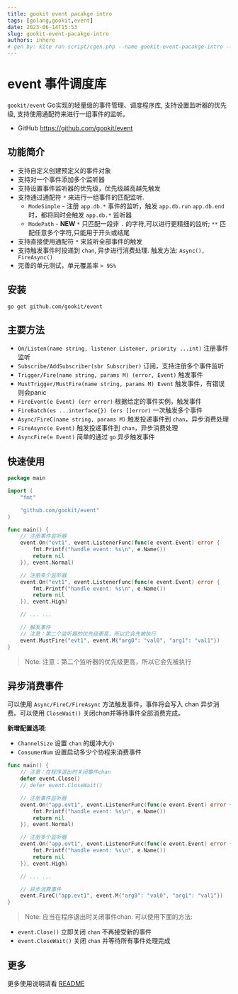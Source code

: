 ```yaml
---
title: gookit event pacakge intro
tags: [golang,gookit,event]
date: 2023-06-14T15:53
slug: gookit-event-pacakge-intro
authors: inhere
# gen by: kite run script/cgen.php --name gookit-event-pacakge-intro --tags golang,gookit,event
---
```



# event 事件调度库

`gookit/event` Go实现的轻量级的事件管理、调度程序库, 支持设置监听器的优先级, 支持使用通配符来进行一组事件的监听。


<!--truncate-->

- GitHub https://github.com/gookit/event

## 功能简介

- 支持自定义创建预定义的事件对象
- 支持对一个事件添加多个监听器
- 支持设置事件监听器的优先级，优先级越高越先触发
- 支持通过通配符 `*` 来进行一组事件的匹配监听.
  - `ModeSimple` - 注册 `app.db.*` 事件的监听，触发 `app.db.run` `app.db.end` 时，都将同时会触发 `app.db.*` 监听器
  - `ModePath` - **NEW** `*` 只匹配一段非 `.` 的字符,可以进行更精细的监听; `**` 匹配任意多个字符,只能用于开头或结尾
- 支持直接使用通配符 `*` 来监听全部事件的触发
- 支持触发事件时投递到 `chan`, 异步进行消费处理. 触发方法: `Async(), FireAsync()`
- 完善的单元测试，单元覆盖率 `> 95%`


## 安装

```shell
go get github.com/gookit/event
```

## 主要方法

- `On/Listen(name string, listener Listener, priority ...int)` 注册事件监听
- `Subscribe/AddSubscriber(sbr Subscriber)`  订阅，支持注册多个事件监听
- `Trigger/Fire(name string, params M) (error, Event)` 触发事件
- `MustTrigger/MustFire(name string, params M) Event` 触发事件，有错误则会panic
- `FireEvent(e Event) (err error)` 根据给定的事件实例，触发事件
- `FireBatch(es ...interface{}) (ers []error)` 一次触发多个事件
- `Async/FireC(name string, params M)` 触发投递事件到 `chan`，异步消费处理
- `FireAsync(e Event)`  触发投递事件到 `chan`，异步消费处理
- `AsyncFire(e Event)`  简单的通过 `go` 异步触发事件


## 快速使用

```go
package main

import (
    "fmt"

    "github.com/gookit/event"
)

func main() {
    // 注册事件监听器
    event.On("evt1", event.ListenerFunc(func(e event.Event) error {
        fmt.Printf("handle event: %s\n", e.Name())
        return nil
    }), event.Normal)

    // 注册多个监听器
    event.On("evt1", event.ListenerFunc(func(e event.Event) error {
        fmt.Printf("handle event: %s\n", e.Name())
        return nil
    }), event.High)

    // ... ...

    // 触发事件
    // 注意：第二个监听器的优先级更高，所以它会先被执行
    event.MustFire("evt1", event.M{"arg0": "val0", "arg1": "val1"})
}
```

> Note: 注意：第二个监听器的优先级更高，所以它会先被执行


## 异步消费事件

可以使用 `Async/FireC/FireAsync` 方法触发事件，事件将会写入 chan 异步消费。可以使用 `CloseWait()` 关闭chan并等待事件全部消费完成。

**新增配置选项**:

- `ChannelSize` 设置 `chan` 的缓冲大小
- `ConsumerNum` 设置启动多少个协程来消费事件

```go
func main() {
    // 注意：在程序退出时关闭事件chan
    defer event.Close()
    // defer event.CloseWait()

    // 注册事件监听器
    event.On("app.evt1", event.ListenerFunc(func(e event.Event) error {
        fmt.Printf("handle event: %s\n", e.Name())
        return nil
    }), event.Normal)

    // 注册多个监听器
    event.On("app.evt1", event.ListenerFunc(func(e event.Event) error {
        fmt.Printf("handle event: %s\n", e.Name())
        return nil
    }), event.High)

    // ... ...

    // 异步消费事件
    event.FireC("app.evt1", event.M{"arg0": "val0", "arg1": "val1"})
}
```

> Note: 应当在程序退出时关闭事件chan. 可以使用下面的方法:

- `event.Close()` 立即关闭 `chan` 不再接受新的事件
- `event.CloseWait()` 关闭 `chan` 并等待所有事件处理完成

## 更多

更多使用说明请看 [README](https://github.com/gookit/event/blob/master/README.zh-CN.md)


